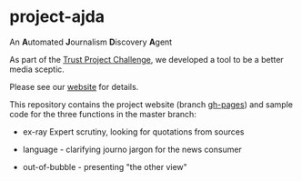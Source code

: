 # project-ajda

An **A**utomated **J**ournalism **D**iscovery **A**gent

As part of the [Trust Project Challenge](http://bbcnewslabs.co.uk/projects/trust-project-challenge/), we developed a tool to be a better media sceptic. 

Please see our [website](https://dpa-newslab.github.io/ajda) for details.

This repository contains the project website (branch [gh-pages](https://github.com/dpa-newslab/ajda/tree/gh-pages)) and sample code for the three functions in the master branch:

  - ex-ray Expert scrutiny, looking for quotations from sources

  - language - clarifying journo jargon for the news consumer

  - out-of-bubble - presenting "the other view"



